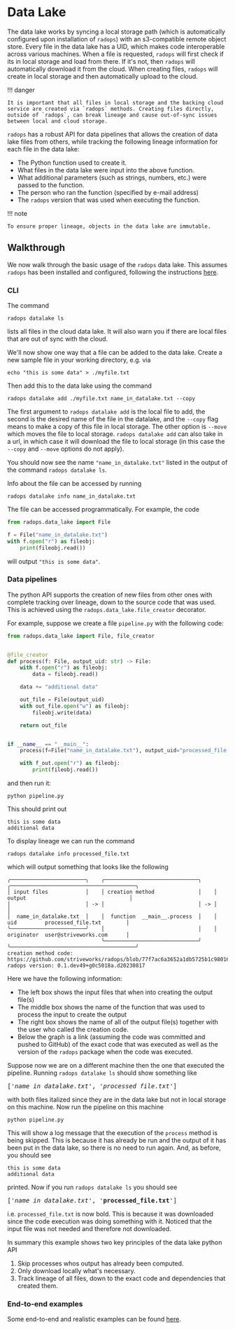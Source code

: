 # Data Lake

The data lake works by syncing a local storage path (which is automatically configured upon installation of `radops`) with an s3-compatible remote object store. Every file in the data lake has a UID, which makes code interoperable across various machines. When a file is requested, `radops` will first check if its in local storage and load from there. If it's not, then `radops` will automatically download it from the cloud. When creating files, `radops` will create in local storage and then automatically upload to the cloud.

!!! danger

    It is important that all files in local storage and the backing cloud service are created via `radops` methods. Creating files directly, outside of `radops`, can break lineage and cause out-of-sync issues between local and cloud storage.

`radops` has a robust API for data pipelines that allows the creation of data lake files from others, while tracking the following lineage information for each file in the data lake:

- The Python function used to create it.
- What files in the data lake were input into the above function.
- What additional parameters (such as strings, numbers, etc.) were passed to the function.
- The person who ran the function (specified by e-mail address)
- The `radops` version that was used when executing the function.

!!! note

    To ensure proper lineage, objects in the data lake are immutable.

## Walkthrough

We now walk through the basic usage of the `radops` data lake. This assumes `radops` has been installed and configured, following the instructions [here](index.md#installation).

### CLI

The command

```shell
radops datalake ls
```

lists all files in the cloud data lake. It will also warn you if there are local files that are out of sync with the cloud.

We'll now show one way that a file can be added to the data lake. Create a new sample file in your working directory, e.g. via

```shell
echo "this is some data" > ./myfile.txt
```

Then add this to the data lake using the command

```shell
radops datalake add ./myfile.txt name_in_datalake.txt --copy
```

The first argument to `radops datalake add` is the local file to add, the second is the desired name of the file in the datalake, and the `--copy` flag means to make a copy of this file in local storage. The other option is `--move` which moves the file to local storage. `radops datalake add` can also take in a url, in which case it will download the file to local storage (in this case the `--copy` and `--move` options do not apply).

You should now see the name `"name_in_datalake.txt"` listed in the output of the command `radops datalake ls`.

Info about the file can be accessed by running

```shell
radops datalake info name_in_datalake.txt
```

The file can be accessed programmatically. For example, the code

```python
from radops.data_lake import File

f = File("name_in_datalake.txt")
with f.open("r") as fileobj:
    print(fileobj.read())
```

will output `"this is some data"`.

### Data pipelines

The python API supports the creation of new files from other ones with complete tracking over lineage, down to the source code that was used. This is achieved using the `radops.data_lake.file_creator` decorator.

For example, suppose we create a file `pipeline.py` with the following code:

```python
from radops.data_lake import File, file_creator


@file_creator
def process(f: File, output_uid: str) -> File:
    with f.open("r") as fileobj:
        data = fileobj.read()

    data += "additional data"

    out_file = File(output_uid)
    with out_file.open("w") as fileobj:
        fileobj.write(data)

    return out_file


if __name__ == "__main__":
    process(f=File("name_in_datalake.txt"), output_uid="processed_file.txt")

    with f_out.open("r") as fileobj:
        print(fileobj.read())
```

and then run it:

```shell
python pipeline.py
```

This should print out

```
this is some data
additional data
```

To display lineage we can run the command

```shell
radops datalake info processed_file.txt
```

which will output something that looks like the following

```
╭────────────────────────╮    ╭──────────────────────────────╮    ╭────────────────────────────────────────╮
│ input files            │    │ creation method              │    │ output                                 │
│                        │ -> │                              │ -> │                                        │
│  name_in_datalake.txt  │    │  function  __main__.process  │    │  uid         processed_file.txt        │
╰────────────────────────╯    │                              │    │  originator  user@striveworks.com      │
                              ╰──────────────────────────────╯    ╰────────────────────────────────────────╯
creation method code: https://github.com/striveworks/radops/blob/77f7ac6a3652a1db5725b1c980169fab1e2944b8/pipeline.py#L5
radops version: 0.1.dev49+g0c5018a.d20230817
```

Here we have the following information:

- The left box shows the input files that when into creating the output file(s)
- The middle box shows the name of the function that was used to process the input to create the output
- The right box shows the name of all of the output file(s) together with the user who called the creation code.
- Below the graph is a link (assuming the code was committed and pushed to GitHub) of the exact code that was executed as well as the version of the `radops` package when the code was executed.

Suppose now we are on a different machine then the one that executed the pipeline. Running `radops datalake ls` should show something like

<pre>
['<i>name_in_datalake.txt</i>', '<i>processed_file.txt</i>']
</pre>

with both files italized since they are in the data lake but not in local storage on this machine. Now run the pipeline on this machine

```shell
python pipeline.py
```

This will show a log message that the execution of the `process` method is being skipped. This is because it has already be run and the output of it has been put in the data lake, so there is no need to run again. And, as before, you should see

```
this is some data
additional data
```

printed. Now if you run `radops datalake ls` you should see

<pre>
['<i>name_in_datalake.txt</i>', '<b>processed_file.txt</b>']
</pre>

i.e. `processed_file.txt` is now bold. This is because it was downloaded since the code execution was doing something with it. Noticed that the input file was not needed and therefore not downloaded.

In summary this example shows two key principles of the data lake python API

1. Skip processes whos output has already been computed.
2. Only download locally what's necessary.
3. Track lineage of all files, down to the exact code and dependencies that created them.

### End-to-end examples

Some end-to-end and realistic examples can be found [here](https://github.com/Striveworks/radops/tree/main/demos).
